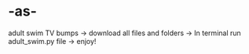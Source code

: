 # -as-
adult swim TV bumps
->  download all files and folders
->  In terminal run adult_swim.py file 
->  enjoy!





